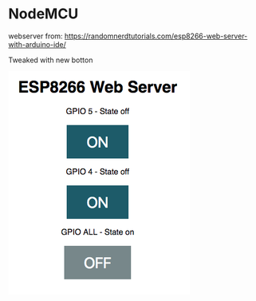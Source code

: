 # NodeMCU

webserver from: https://randomnerdtutorials.com/esp8266-web-server-with-arduino-ide/<br>

Tweaked with new botton



<img src="https://github.com/larsgimse/NodeMCU/blob/master/webserver1.png">
